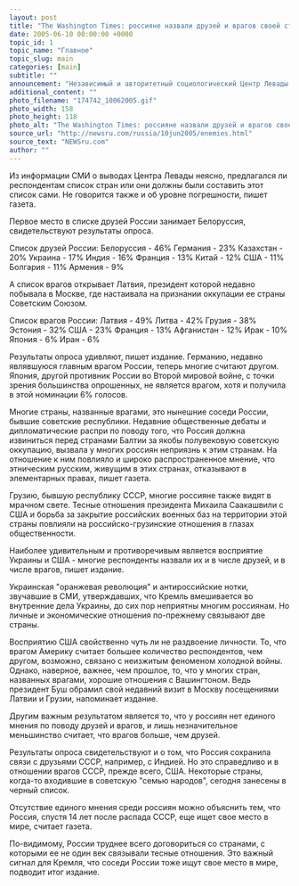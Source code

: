 ```yaml
---
layout: post
title: "The Washington Times: россияне назвали друзей и врагов своей страны"
date: 2005-06-10 00:00:00 +0000
topic_id: 1
topic_name: "Главное"
topic_slug: main
categories: [main]
subtitle: ""
announcement: "Независимый и авторитетный социологический Центр Левады в конце мая провел опрос, в котором участвовало 1600 россиян старше 18 лет, чтобы выяснить, каким населению России представляется внешний мир за границами их государства. Результаты опроса показывают, что россияне считают, что у России в мире есть как друзья, так и враги. Однако результаты свидетельствуют и о том, что россияне разделились примерно поровну: тот, кто для одних враг, для других друг. Означает ли это, что Россия все еще ищет свое место в мире? Таким вопросом задается газета The Washington Times (перевод на сайте Inopressa.ru)."
additional_content: ""
photo_filename: "174742_10062005.gif"
photo_width: 158
photo_height: 118
photo_alt: "The Washington Times: россияне назвали друзей и врагов своей страны"
source_url: "http://newsru.com/russia/10jun2005/enemies.html"
source_text: "NEWSru.com"
author: ""
---
```

Из информации СМИ о выводах Центра Левады неясно, предлагался ли респондентам список стран или они должны были составить этот список сами. Не говорится также и об уровне погрешности, пишет газета.

Первое место в списке друзей России занимает Белоруссия, свидетельствуют результаты опроса.

Список друзей России:
Белоруссия - 46%
Германия - 23%
Казахстан - 20%
Украина - 17%
Индия - 16%
Франция - 13%
Китай - 12%
США - 11%
Болгария - 11%
Армения - 9%

А список врагов открывает Латвия, президент которой недавно побывала в Москве, где настаивала на признании оккупации ее страны Советским Союзом.

Список врагов России:
Латвия - 49%
Литва - 42%
Грузия - 38%
Эстония - 32%
США - 23%
Франция - 13%
Афганистан - 12%
Ирак - 10%
Япония - 6%
Иран - 6%

Результаты опроса удивляют, пишет издание. Германию, недавно являвшуюся главным врагом России, теперь многие считают другом. Япония, другой противник России во Второй мировой войне, с точки зрения большинства опрошенных, не является врагом, хотя и получила в этой номинации 6% голосов.

Многие страны, названные врагами, это нынешние соседи России, бывшие советские республики. Недавние общественные дебаты и дипломатические распри по поводу того, что Россия должна извиниться перед странами Балтии за якобы полувековую советскую оккупацию, вызвала у многих россиян неприязнь к этим странам. На отношение к ним повлияло и широко распространенное мнение, что этническим русским, живущим в этих странах, отказывают в элементарных правах, пишет газета.

Грузию, бывшую республику СССР, многие россияне также видят в мрачном свете. Тесные отношения президента Михаила Саакашвили с США и борьба за закрытие российских военных баз на территории этой страны повлияли на российско-грузинские отношения в глазах общественности.

Наиболее удивительным и противоречивым является восприятие Украины и США - многие респонденты назвали их и в числе друзей, и в числе врагов, пишет издание.

Украинская "оранжевая революция" и антироссийские нотки, звучавшие в СМИ, утверждавших, что Кремль вмешивается во внутренние дела Украины, до сих пор неприятны многим россиянам. Но личные и экономические отношения по-прежнему связывают две страны.

Восприятию США свойственно чуть ли не раздвоение личности. То, что врагом Америку считает большее количество респондентов, чем другом, возможно, связано с неизжитым феноменом холодной войны. Однако, наверное, важнее, чем прошлое, то, что у многих стран, названных врагами, хорошие отношения с Вашингтоном. Ведь президент Буш обрамил свой недавний визит в Москву посещениями Латвии и Грузии, напоминает издание.

Другим важным результатом является то, что у россиян нет единого мнения по поводу друзей и врагов, и лишь незначительное меньшинство считает, что врагов больше, чем друзей.

Результаты опроса свидетельствуют и о том, что Россия сохранила связи с друзьями СССР, например, с Индией. Но это справедливо и в отношении врагов СССР, прежде всего, США. Некоторые страны, когда-то входившие в советскую "семью народов", сегодня занесены в черный список.

Отсутствие единого мнения среди россиян можно объяснить тем, что Россия, спустя 14 лет после распада СССР, еще ищет свое место в мире, считает газета.

По-видимому, России труднее всего договориться со странами, с которыми ее не один век связывали тесные отношения. Это важный сигнал для Кремля, что соседи России тоже ищут свое место в мире, подводит итог издание.
